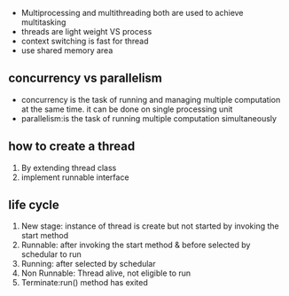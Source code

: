 * Multiprocessing and multithreading both are used to achieve multitasking
* threads are light weight VS process
* context switching is fast for thread
* use shared memory area

## concurrency vs parallelism
* concurrency is the task of running and managing multiple computation at the same time. it can be done on single processing unit
* parallelism:is the task of running multiple computation simultaneously

## how to create a thread
1. By extending thread class
2. implement runnable interface

## life cycle
1. New stage: instance of thread is create but not started by invoking the start method
2. Runnable: after invoking the start method & before selected by schedular to run
3. Running: after selected by schedular
4. Non Runnable: Thread alive, not eligible to run
5. Terminate:run() method has exited
